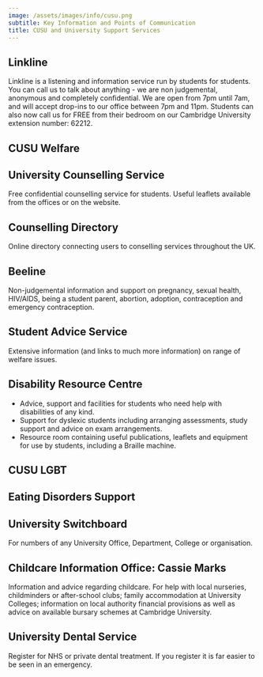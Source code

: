 ```yaml
---
image: /assets/images/info/cusu.png
subtitle: Key Information and Points of Communication
title: CUSU and University Support Services
---
```


## Linkline

Linkline is a listening and information service run by students for students. You can call us to talk about anything - we are non judgemental, anonymous and completely confidential. We are open from 7pm until 7am, and will accept drop-ins to our office between 7pm and 11pm. Students can also now call us
for FREE from their bedroom on our Cambridge University extension number: 62212.

## CUSU Welfare

## University Counselling Service

Free confidential counselling service for students. Useful leaflets available from the offices or on the website.

## Counselling Directory

Online directory connecting users to conselling services throughout the UK.

## Beeline

Non-judgemental information and support on pregnancy, sexual health, HIV/AIDS, being a student parent, abortion, adoption, contraception and emergency contraception.

## Student Advice Service

Extensive information (and links to much more information) on range of welfare issues.

## Disability Resource Centre

- Advice, support and facilities for students who need help with disabilities of any kind.
- Support for dyslexic students including arranging assessments, study support and advice on exam arrangements.
- Resource room containing useful publications, leaflets and equipment for use by students, including a Braille machine.

## CUSU LGBT

## Eating Disorders Support

## University Switchboard

For numbers of any University Office, Department, College or organisation.

## Childcare Information Office: Cassie Marks

Information and advice regarding childcare. For help with local nurseries, childminders or after-school clubs; family accommodation at University Colleges; information on local authority financial provisions as well as advice on available bursary schemes at Cambridge University.

## University Dental Service

Register for NHS or private dental treatment. If you register it is far easier to be seen in an emergency.